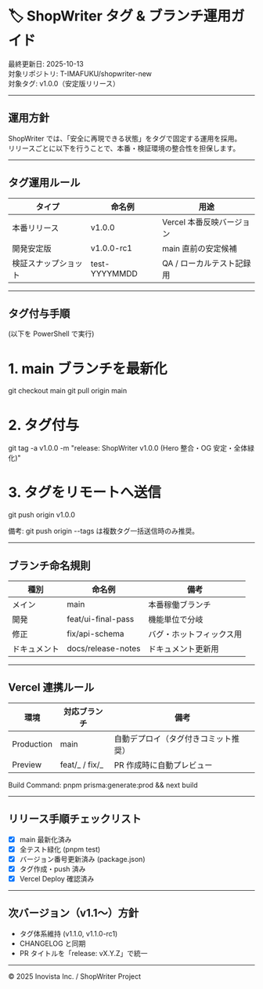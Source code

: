 # 🏷️ ShopWriter タグ & ブランチ運用ガイド

最終更新日: 2025-10-13  
対象リポジトリ: T-IMAFUKU/shopwriter-new  
対象タグ: v1.0.0（安定版リリース）

---

## 運用方針

ShopWriter では、「安全に再現できる状態」をタグで固定する運用を採用。  
リリースごとに以下を行うことで、本番・検証環境の整合性を担保します。

---

## タグ運用ルール

| タイプ               | 命名例        | 用途                      |
| -------------------- | ------------- | ------------------------- |
| 本番リリース         | v1.0.0        | Vercel 本番反映バージョン |
| 開発安定版           | v1.0.0-rc1    | main 直前の安定候補       |
| 検証スナップショット | test-YYYYMMDD | QA / ローカルテスト記録用 |

---

## タグ付与手順

(以下を PowerShell で実行)

# 1. main ブランチを最新化

git checkout main
git pull origin main

# 2. タグ付与

git tag -a v1.0.0 -m "release: ShopWriter v1.0.0 (Hero 整合・OG 安定・全体緑化)"

# 3. タグをリモートへ送信

git push origin v1.0.0

備考: git push origin --tags は複数タグ一括送信時のみ推奨。

---

## ブランチ命名規則

| 種別         | 命名例             | 備考                     |
| ------------ | ------------------ | ------------------------ |
| メイン       | main               | 本番稼働ブランチ         |
| 開発         | feat/ui-final-pass | 機能単位で分岐           |
| 修正         | fix/api-schema     | バグ・ホットフィックス用 |
| ドキュメント | docs/release-notes | ドキュメント更新用       |

---

## Vercel 連携ルール

| 環境       | 対応ブランチ   | 備考                                 |
| ---------- | -------------- | ------------------------------------ |
| Production | main           | 自動デプロイ（タグ付きコミット推奨） |
| Preview    | feat/_ / fix/_ | PR 作成時に自動プレビュー            |

Build Command:
pnpm prisma:generate:prod && next build

---

## リリース手順チェックリスト

- [x] main 最新化済み
- [x] 全テスト緑化 (pnpm test)
- [x] バージョン番号更新済み (package.json)
- [x] タグ作成・push 済み
- [x] Vercel Deploy 確認済み

---

## 次バージョン（v1.1〜）方針

- タグ体系維持 (v1.1.0, v1.1.0-rc1)
- CHANGELOG と同期
- PR タイトルを「release: vX.Y.Z」で統一

---

© 2025 Inovista Inc. / ShopWriter Project
